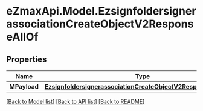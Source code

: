 
# eZmaxApi.Model.EzsignfoldersignerassociationCreateObjectV2ResponseAllOf

## Properties

Name | Type | Description | Notes
------------ | ------------- | ------------- | -------------
**MPayload** | [**EzsignfoldersignerassociationCreateObjectV2ResponseMPayload**](EzsignfoldersignerassociationCreateObjectV2ResponseMPayload.md) |  | 

[[Back to Model list]](../README.md#documentation-for-models)
[[Back to API list]](../README.md#documentation-for-api-endpoints)
[[Back to README]](../README.md)


